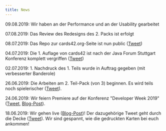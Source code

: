 ```yaml
---
title: News
---
```

09.08.2019: Wir haben an der Performance und an der Usability gearbeitet

07.08.2019: Das Review des Redesigns des 2. Packs ist erfolgt

08.07.2019: Das Repo zur cards42.org-Seite ist nun public ([Tweet](https://twitter.com/cards42org/status/1148626770066886658))

04.07.2019: Die 1. Auflage von cards42 ist nach der Java Forum Stuttgart Konferenz komplett vergriffen ([Tweet](https://twitter.com/cards42org/status/1146805006470979584))

02.07.2019: 1. Nachdruck des 1. Teils wurde in Auftrag gegeben (mit verbesserter Banderole)

26.06.2019: Die Arbeiten am 2. Teil-Pack (von 3) beginnen. Es wird teils noch spielerischer ([Tweet](https://twitter.com/cards42org/status/1143786800365936640)).

24.06.2019: Wir feiern Premiere auf der Konferenz "Developer Week 2019" ([Tweet](https://twitter.com/cards42org/status/1143751284039852032), [Blog-Post](https://www.innoq.com/de/articles/2019/06/cards42/)).

18.06.2019: Wir gehen live ([Blog-Post](https://www.developer-week.de/blog/cards42-die-mitmach-karten-fuer-softwarearchitektinnen/))! Der dazugehörige Tweet geht durch die Decke ([Tweet](https://twitter.com/feststelltaste/status/1140965675596468224)). Wir sind gespannt, wie die gedruckten Karten bei euch ankommen!